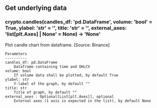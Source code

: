 ## Get underlying data 
### crypto.candles(candles_df: 'pd.DataFrame', volume: 'bool' = True, ylabel: 'str' = '', title: 'str' = '', external_axes: 'list[plt.Axes] | None' = None) -> 'None'

Plot candle chart from dataframe. [Source: Binance]

    Parameters
    ----------
    candles_df: pd.DataFrame
        Dataframe containing time and OHLCV
    volume: bool
        If volume data shall be plotted, by default True
    ylabel: str
        Y-label of the graph, by default ""
    title: str
        Title of graph, by default ""
    external_axes : Optional[List[plt.Axes]], optional
        External axes (1 axis is expected in the list), by default None
